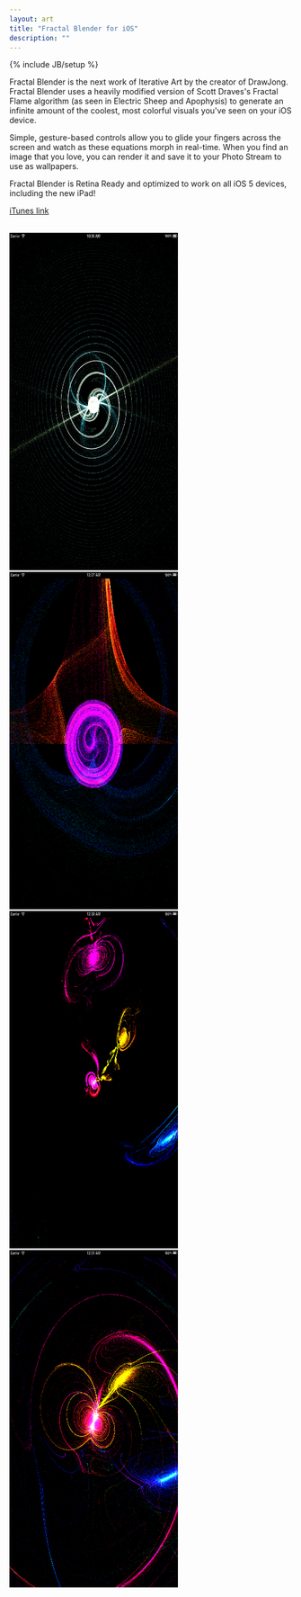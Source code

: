 ```yaml
---
layout: art
title: "Fractal Blender for iOS"
description: ""
---
```

{% include JB/setup %}

Fractal Blender is the next work of Iterative Art by the creator of DrawJong. Fractal Blender uses a heavily modified version of Scott Draves's Fractal Flame algorithm (as seen in Electric Sheep and Apophysis) to generate an infinite amount of the coolest, most colorful visuals you've seen on your iOS device.

Simple, gesture-based controls allow you to glide your fingers across the screen and watch as these equations morph in real-time. When you find an image that you love, you can render it and save it to your Photo Stream to use as wallpapers.

Fractal Blender is Retina Ready and optimized to work on all iOS 5 devices, including the new iPad!

<a href="http://itunes.apple.com/us/app/fractal-blender/id539265036?mt=8"> iTunes link </a>
<br>
<br>

<a href="fractal1.png"><img src="fractal1.png" width="300" height="600" /></a>
<a href="fractal2.png"><img src="fractal2.png" width="300" height="600" /></a>
<br>
<a href="fractal3.png"><img src="fractal3.png" width="300" height="600" /></a>
<a href="fractal4.png"><img src="fractal4.png" width="300" height="600" /></a>